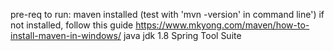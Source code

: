 pre-req to run:
  maven installed (test with 'mvn -version' in command line')
    if not installed, follow this guide https://www.mkyong.com/maven/how-to-install-maven-in-windows/
  java jdk 1.8
  Spring Tool Suite
  
